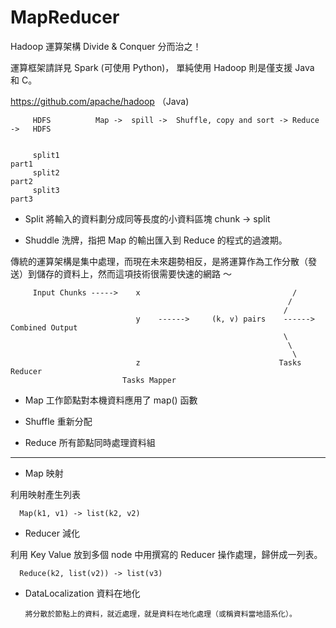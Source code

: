 # MapReducer

Hadoop 運算架構 Divide & Conquer 分而治之！

運算框架請詳見 Spark (可使用 Python)，
單純使用 Hadoop 則是僅支援 Java 和 C。

https://github.com/apache/hadoop （Java)



         HDFS          Map ->  spill ->  Shuffle, copy and sort -> Reduce   ->   HDFS


         split1                                                                part1
         split2                                                                part2
         split3                                                                part3
  
  
* Split 將輸入的資料劃分成同等長度的小資料區塊 chunk -> split

* Shuddle 洗牌，指把 Map 的輸出匯入到 Reduce 的程式的過渡期。

傳統的運算架構是集中處理，而現在未來趨勢相反，是將運算作為工作分散（發送）到儲存的資料上，然而這項技術很需要快速的網路 ～




         Input Chunks ----->    x                                  /
                                                                  /
                                                                 /
                                y    ------>     (k, v) pairs    ------>    Combined Output
                                                                 \
                                                                  \
                                                                   \
                                z                               Tasks Reducer
                             Tasks Mapper
                             
* Map 工作節點對本機資料應用了 map() 函數

* Shuffle 重新分配

* Reduce 所有節點同時處理資料組                          
                             
-------------------------------------------------                             


* Map 映射

利用映射產生列表

      Map(k1, v1) -> list(k2, v2)

* Reducer 減化

利用 Key Value 放到多個 node 中用撰寫的 Reducer 操作處理，歸併成一列表。

      Reduce(k2, list(v2)) -> list(v3)

* DataLocalization 資料在地化

      將分散於節點上的資料，就近處理，就是資料在地化處理（或稱資料當地語系化）。


